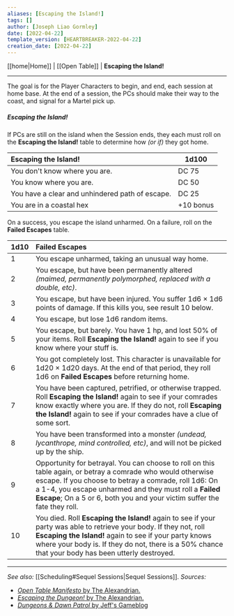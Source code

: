 ```yaml
---
aliases: [Escaping the Island!]
tags: []
author: [Joseph Liao Gormley]
date: [2022-04-22]
template_version: [HEARTBREAKER-2022-04-22]
creation_date: [2022-04-22]
---
```

<!-- Home | Character Creation | -->
[[home|Home]] | [[Open Table]] | **Escaping the Island!**
___
The goal is for the Player Characters to begin, and end, each session at home base. At the end of a session, the PCs should make their way to the coast, and signal for a Martel pick up.

##### Escaping the Island!
If PCs are still on the island when the Session ends, they each must roll on the **Escaping the Island!** table to determine how *(or if)* they got home.

| Escaping the Island!                            | 1d100     |
|:----------------------------------------------- | --------- |
| You don't know where you are.                   | DC 75     |
| You know where you are.                         | DC 50     |
| You have a clear and unhindered path of escape. | DC 25     |
| You are in a coastal hex                        | +10 bonus |

On a success, you escape the island unharmed. On a failure, roll on the **Failed Escapes** table.

| 1d10 | Failed Escapes                                                                                                                                                                                                                                                                                             |
| ---- |:---------------------------------------------------------------------------------------------------------------------------------------------------------------------------------------------------------------------------------------------------------------------------------------------------------- |
| 1    | You escape unharmed, taking an unusual way home.                                                                                                                                                                                                                                                                                       |
| 2    | You escape, but have been permanently altered *(maimed, permanently polymorphed, replaced with a double, etc)*.                                                                                                                                                                                             |
| 3    | You escape, but have been injured. You suffer 1d6 $\times$ 1d6 points of damage. If this kills you, see result 10 below.                                                                                                                                                                                           |
| 4    | You escape, but lose 1d6 random items.                                                                                                                                                                                                                                                                     |
| 5    | You escape, but barely. You have 1 hp, and lost 50% of your items. Roll **Escaping the Island!** again to see if you know where your stuff is.                                                                                                                                                                                                                                        |
| 6    | You got completely lost. This character is unavailable for 1d20 $\times$ 1d20 days. At the end of that period, they roll 1d6 on **Failed Escapes** before returning home.                                                                                                                                                                    |
| 7    | You have been captured, petrified, or otherwise trapped. Roll **Escaping the Island!** again to see if your comrades know exactly where you are. If they do not, roll **Escaping the Island!** again to see if your comrades have a clue of some sort.                                                                   |
| 8    | You have been transformed into a monster *(undead, lycanthrope, mind controlled, etc)*, and will not be picked up by the ship.                                                                                                                                                                             |
| 9    | Opportunity for betrayal. You can choose to roll on this table again, or betray a comrade who would otherwise escape. If you choose to betray a comrade, roll 1d6: On a 1-4, you escape unharmed and they must roll a **Failed Escape**; On a 5 or 6, both you and your victim suffer the fate they roll. |
| 10   | You died. Roll **Escaping the Island!** again to see if your party was able to retrieve your body. If they not, roll **Escaping the Island!** again to see if your party knows where your body is. If they do not, there is a 50% chance that your body has been utterly destroyed.               |


___
*See also:* [[Scheduling#Sequel Sessions|Sequel Sessions]].
*Sources:*
- [*Open Table Manifesto* by The Alexandrian.](https://thealexandrian.net/?p=38643)
- [*Escaping the Dungeon!* by The Alexandrian.](https://thealexandrian.net/wordpress/2149/roleplaying-games/escaping-the-dungeon)
- [*Dungeons & Dawn Patrol* by Jeff's Gameblog](https://jrients.blogspot.com/2008/11/dungeons-dawn-patrol.html)

<!--*References:*
*Source:* -->
<!-- Sources, read more, links, etc. -->
<!-- *Source: Entry by [[Mike Maxin]].* -->
<!-- Leave an empty line at the end, otherwise Exporter complains. -->
